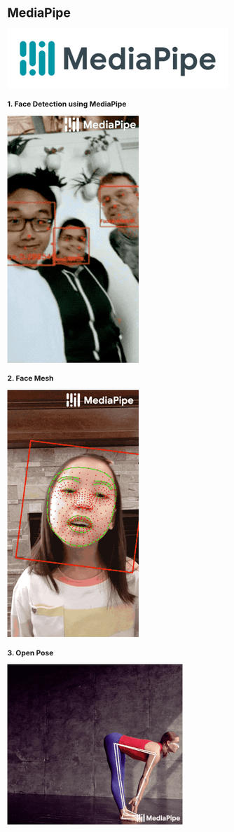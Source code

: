 # MediaPipe
<img src="images/mediapipe.png">

### 1. Face Detection using MediaPipe
<img src="images/face_detection.gif">

### 2. Face Mesh
<img src="images/face_mesh.gif">

### 3. Open Pose
<img src="images/openpose.gif">

